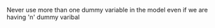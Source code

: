 Never use more than one dummy variable in the model even if we are having 'n' dummy varibal
<!--stackedit_data:
eyJoaXN0b3J5IjpbMjAyNTY0NjMwMyw3MzA5OTgxMTZdfQ==
-->